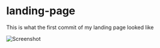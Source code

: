 # landing-page

This is what the first commit of my landing page looked like

![Screenshot](https://imgur.com/N0mS60E.png "Screenshot of progress at first commit")
